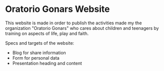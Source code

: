 # Oratorio Gonars Website
This website is made in order to publish the activities made my the organization "Oratorio Gonars" who cares about children and teenagers by training on aspects of life, play and faith.

Specs and targets of the website:
- Blog for share information
- Form for personal data
- Presentation heading and content
